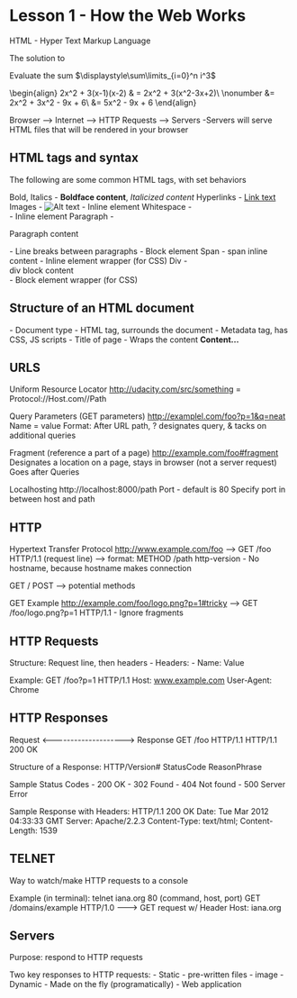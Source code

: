 Lesson 1 - How the Web Works
============================
HTML - Hyper Text Markup Language

The solution to

Evaluate the sum $\displaystyle\sum\limits_{i=0}^n i^3$

\begin{align}
2x^2 + 3(x-1)(x-2) & = 2x^2 + 3(x^2-3x+2)\\
\nonumber &= 2x^2 + 3x^2 - 9x + 6\\
&= 5x^2 - 9x + 6
\end{align}

Browser --> Internet --> HTTP Requests --> Servers
    -Servers will serve HTML files that will be rendered in your browser

HTML tags and syntax
--------------------
The following are some common HTML tags, with set behaviors

Bold, Italics - <b>Boldface content</b>, <em>Italicized content</em>
Hyperlinks - <a href="http://url.com">Link text</a>
Images - <img src="http://imgsrc" alt="Alt text">
    - Inline element
Whitespace - <br>
    - Inline element
Paragraph - <p>Paragraph content</p>
    - Line breaks between paragraphs
    - Block element
Span - <span>span inline content</span>
    - Inline element wrapper (for CSS)
Div - <div>div block content</div>
    - Block element wrapper (for CSS)

Structure of an HTML document
------------------------------
<!DOCTYPE HTML> - Document type
<html> - HTML tag, surrounds the document

<head> - Metadata tag, has CSS, JS scripts
    <title>TITLE!</title> - Title of page
</head>

<body> - Wraps the content
    <b>Content...</b>
</body>

</html>

URLS
------
Uniform Resource Locator
http://udacity.com/src/something = Protocol://Host.com//Path

Query Parameters (GET parameters)
    http://examplel.com/foo?p=1&q=neat
                            Name = value
    Format: After URL path, ? designates query, & tacks on additional queries

Fragment (reference a part of a page)
    http://example.com/foo#fragment
                          Designates a location on a page, stays in browser (not a server request)
                          Goes after Queries

Localhosting
    http://localhost:8000/path
                    Port - default is 80
                    Specify port in between host and path


HTTP
------
Hypertext Transfer Protocol
http://www.example.com/foo --> GET /foo HTTP/1.1 (request line) --> format: METHOD /path http-version
    - No hostname, because hostname makes connection

GET / POST --> potential methods

GET Example
    http://example.com/foo/logo.png?p=1#tricky
    --> GET /foo/logo.png?p=1 HTTP/1.1
    - Ignore fragments


HTTP Requests
---------------
Structure: Request line, then headers
    - Headers:
              - Name: Value

Example:
    GET /foo?p=1 HTTP/1.1
    Host: www.example.com
    User-Agent: Chrome


HTTP Responses
--------------
Request              <-------------------->     Response
GET /foo HTTP/1.1                               HTTP/1.1 200 OK

Structure of a Response: HTTP/Version# StatusCode ReasonPhrase

Sample Status Codes
    - 200 OK
    - 302 Found
    - 404 Not found
    - 500 Server Error

Sample Response with Headers:
    HTTP/1.1 200 OK
    Date: Tue Mar 2012 04:33:33 GMT
    Server: Apache/2.2.3
    Content-Type: text/html;
    Content-Length: 1539


TELNET
---------
Way to watch/make HTTP requests to a console

Example (in terminal):
    telnet iana.org 80 (command, host, port)
    GET /domains/example HTTP/1.0 ---> GET request w/ Header
    Host: iana.org


Servers
---------
Purpose: respond to HTTP requests

Two key responses to HTTP requests:
    - Static
        - pre-written files
        - image
    - Dynamic
        - Made on the fly (programatically)
        - Web application
